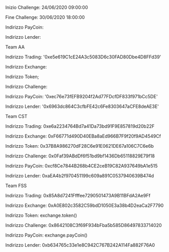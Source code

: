 Inizio Challenge: 24/06/2020 09:00:00

Fine Challenge: 30/06/2020 18:00:00


Indirizzo PayCoin:

Indirizzo Lender:



Team AA

Indirizzo Trading: '0xe5e619C1cE24A3c5083D6c30FAD80Dbe4D8FFd39'

Indirizzo Exchange:

Indirizzo Token;

Indirizzo Challenge:

Indirizzo PayCoin:
'0xec76e73fEFB9204f2Ad77FDcfDF833f971bCc5DE'

Indirizzo Lender:
'0x6963dc864C3cfbFE42c6Fe8303647aCFE8deAE3E'


Team CST

Indirizzo Trading: 0xe6a2234764Bd7a41Da73bd91F9E857819d20b22F

Indirizzo Exchange: 0xF66771d490D40EBa8aEd966B7F9f20f9AD4549Cf

Indirizzo Token: 0x37B8A986270dF28C6e91E0621DE67a106C7C6e6b

Indirizzo Challenge: 0x0Faf39ABdDf6f51bd9bf1436Db65118829E79f18

Indirizzo PayCoin: 0xcf8Ce7844B268b4CE2ceB19C82A937649bA1e515

Indirizzo Lender: 0xaEA4b2f970451199c609a891C0537940639B474d


Team FSS


Indirizzo Trading: 0x85A8d7241Ffffee7290501473A9B11BFdA2Ae9Ff

Indirizzo Exchange: 0xA0E802c3582C59bdD1050E3a38b4D2eaCa2F7790

Indirizzo Token: exchange.token()

Indirizzo Challenge: 0x8642108C3f69F934bFba5b585D86497833714020

Indirizzo PayCoin: exchange.payCoin()

Indirizzo Lender: 0xb634765c33e1e8C942C767B242A114Fa882F76A0

